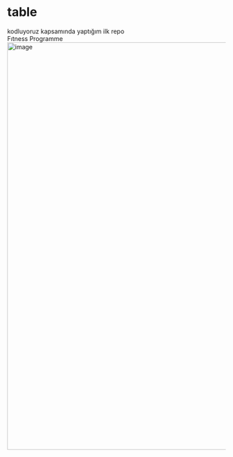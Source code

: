 # table
kodluyoruz kapsamında yaptığım ilk repo <br>
Fıtness Programme
<img width="940" alt="image" src="https://user-images.githubusercontent.com/128738799/229373120-b0c24f3f-f534-4913-a073-17c35479e391.png">
